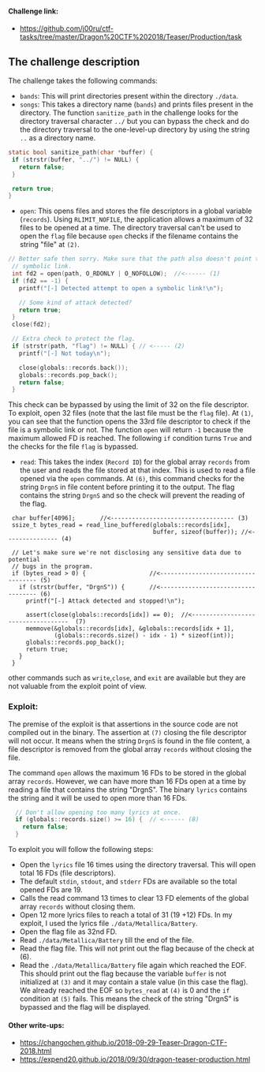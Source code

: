 
#### Challenge link: 
 * https://github.com/j00ru/ctf-tasks/tree/master/Dragon%20CTF%202018/Teaser/Production/task
 
## The challenge description

The challenge takes the following commands:
 * `bands`: This will print directories present within the directory `./data`.
 * `songs`: This takes a directory name (`bands`) and prints files present in the directory. The function `sanitize_path` in the challenge looks for the directory traversal character `../` but you can bypass the check and do the directory traversal to the one-level-up directory by using the string `..` as a directory name. 
 ```c
 static bool sanitize_path(char *buffer) {
  if (strstr(buffer, "../") != NULL) {
    return false;
  }

  return true;
}
 ```
 * `open`: This opens files and stores the file descriptors in a global variable (`records`). Using `RLIMIT_NOFILE`, the application allows a maximum of 32 files to be opened at a time. The directory traversal can't be used to open the `flag` file because `open` checks if the filename contains the string "file" at `(2)`.
 ```c
 // Better safe then sorry. Make sure that the path also doesn't point to a
  // symbolic link.
  int fd2 = open(path, O_RDONLY | O_NOFOLLOW);  //<------ (1)
  if (fd2 == -1) {
    printf("[-] Detected attempt to open a symbolic link!\n");

    // Some kind of attack detected?
    return true;
  }
  close(fd2);

  // Extra check to protect the flag.
  if (strstr(path, "flag") != NULL) { // <----- (2)
    printf("[-] Not today\n");

    close(globals::records.back());
    globals::records.pop_back();
    return false;
  }

 ```
 
This check can be bypassed by using the limit of 32 on the file descriptor. To exploit, open 32 files (note that the last file must be the `flag` file). At `(1)`, you can see that the function opens the 33rd file descriptor to check if the file is a symbolic link or not. The function `open` will return  `-1` because the maximum allowed FD is reached. The following `if` condition turns `True` and the checks for the file `flag` is bypassed. 
 
 * `read`: This takes the index (`Record ID`) for the global array `records` from the user and reads the file stored at that index. This is used to read a file opened via the `open` commands.  At `(6)`, this command checks for the string `DrgnS` in file content before printing it to the output. The flag contains the string `DrgnS` and so the check will prevent the reading of the flag.
 
 ```
  char buffer[4096];       //<----------------------------------- (3)
  ssize_t bytes_read = read_line_buffered(globals::records[idx],
                                          buffer, sizeof(buffer)); //<--------------- (4)
                                          
  // Let's make sure we're not disclosing any sensitive data due to potential
  // bugs in the program.
  if (bytes_read > 0) {                  //<----------------------------------- (5)
    if (strstr(buffer, "DrgnS")) {       //<----------------------------------- (6)
      printf("[-] Attack detected and stopped!\n");

      assert(close(globals::records[idx]) == 0);  //<-----------------------------------  (7)
      memmove(&globals::records[idx], &globals::records[idx + 1],
              (globals::records.size() - idx - 1) * sizeof(int));
      globals::records.pop_back();
      return true;
    }
  }
 ```

other commands such as `write`,`close`, and `exit` are available but they are not valuable from the exploit point of view. 


### Exploit:

The premise of the exploit is that assertions in the source code are not compiled out in the binary. The assertion at `(7)` closing the file descriptor will not occur. It means when the string `DrgnS` is found in the file content, a file descriptor is removed from the global array `records` without closing the file. 

The command `open` allows the maximum 16 FDs to be stored in the global array `records`. However, we can have more than 16 FDs open at a time by reading a file that contains the string "DrgnS". The binary `lyrics` contains the string and it will be used to open more than 16 FDs.
```c
  // Don't allow opening too many lyrics at once.
  if (globals::records.size() >= 16) {  // <------ (8)
    return false;
  }
```
To exploit you will follow the following steps:
* Open the `lyrics` file 16 times using the directory traversal. This will open total 16 FDs (file descriptors). 
* The default `stdin`, `stdout`, and `stderr` FDs are available so the total opened FDs are 19.
* Calls the read command 13 times to clear 13 FD elements of the global array `records` without closing them.
* Open 12 more lyrics files to reach a total of 31 (19 +12) FDs. In my exploit, I used the lyrics file `./data/Metallica/Battery`.
* Open the flag file as 32nd FD. 
* Read `./data/Metallica/Battery` till the end of the file. 
* Read the flag file. This will not print out the flag because of the check at (6).
* Read the `./data/Metallica/Battery` file again which reached the EOF. This should print out the flag because the variable `buffer` is not initialized at `(3)` and it may contain a stale value (in this case the flag). We already reached the EOF so `bytes_read` at `(4)`  is 0 and the `if` condition at `(5)` fails. This means the check of the string "DrgnS" is bypassed and the flag will be displayed.  



#### Other write-ups:
* https://changochen.github.io/2018-09-29-Teaser-Dragon-CTF-2018.html
* https://expend20.github.io/2018/09/30/dragon-teaser-production.html
